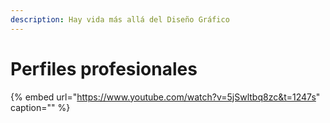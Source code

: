 ```yaml
---
description: Hay vida más allá del Diseño Gráfico
---
```


# Perfiles profesionales

{% embed url="https://www.youtube.com/watch?v=5jSwltbq8zc&t=1247s" caption="" %}

